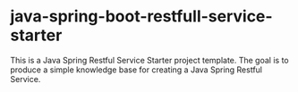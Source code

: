 # java-spring-boot-restfull-service-starter
This is a Java Spring Restful Service Starter project template. The goal is to produce a simple knowledge base for 
creating a Java Spring Restful Service.
